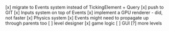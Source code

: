 [x] migrate to Events system instead of TickingElement + Query
[x] push to GIT
[x] Inputs system on top of Events
[x] implement a GPU renderer - did, not faster
[x] Physics system
[x] Events might need to propagate up through parents too
[ ] level designer
[x] game logic
[ ] GUI
[?] more levels
